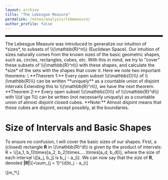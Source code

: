 ```yaml
---
layout: archive
title: "The Lebesgue Measure"
permalink: /notes/analysis/lebmeasure/
author_profile: false
--- 
```

<hr style="border: 2px solid black;">
The Lebesgue Measure was introduced to generalize our intuition of *sizes*, to subsets of \\(\mathbb{R}^n\\) (Euclidean Space). Our intuition of sizes naturally comes from the known sizes of the basic geometric shapes, such as, circles, rectangles, cubes, etc. With this in mind, we try to "cover" these subsets of \\(\mathbb{R}^n\\) with these shapes, and calculate the *size* of the sets with the shapes that cover it. Here we note two important theorems: \
**Theorem 1:** Every open subset \\(\mathbb{O}\\) of \\(\mathbb{R}\\) can be written **uniquely** as a countable union of disjoint intervals
Extending this to \\(\mathbb{R}^n\\), we have the next theorem.
**Theorem 2:** Every open subset \\(\mathbb{O}\\) of \\(\mathbb{R}^d\\) with \\(d \ge 1\\) can be written (not necessarily uniquely) as a countable union of almost disjoint closed cubes. 
**Note:** Almost disjoint means that these cubes are disjoint, except possibly, at the boundaries. 

Size of Intervals and Basic Shapes
=====
To ensure no confusion, I will cover the basic sizes of our shapes. First, a (closed) rectangle **R** in \\(\mathbb{R}^d\\) is given by the product of intervals: R = \\([a_1, b_1]\times[a_2, b_2]\times.....\times[a_d, b_d]\\), where the size of each interval \\([a_j, b_j] is b_j - a_j\\). We can now say that the *size* of **R**, denoted **|R|**\\[=\sum_{j = 1}^{d}b_j - a_j\\]


\\[m_*\\]

